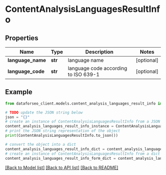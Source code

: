 # ContentAnalysisLanguagesResultInfo


## Properties

Name | Type | Description | Notes
------------ | ------------- | ------------- | -------------
**language_name** | **str** | language name | [optional] 
**language_code** | **str** | language code according to ISO 639-1 | [optional] 

## Example

```python
from dataforseo_client.models.content_analysis_languages_result_info import ContentAnalysisLanguagesResultInfo

# TODO update the JSON string below
json = "{}"
# create an instance of ContentAnalysisLanguagesResultInfo from a JSON string
content_analysis_languages_result_info_instance = ContentAnalysisLanguagesResultInfo.from_json(json)
# print the JSON string representation of the object
print(ContentAnalysisLanguagesResultInfo.to_json())

# convert the object into a dict
content_analysis_languages_result_info_dict = content_analysis_languages_result_info_instance.to_dict()
# create an instance of ContentAnalysisLanguagesResultInfo from a dict
content_analysis_languages_result_info_form_dict = content_analysis_languages_result_info.from_dict(content_analysis_languages_result_info_dict)
```
[[Back to Model list]](../README.md#documentation-for-models) [[Back to API list]](../README.md#documentation-for-api-endpoints) [[Back to README]](../README.md)


